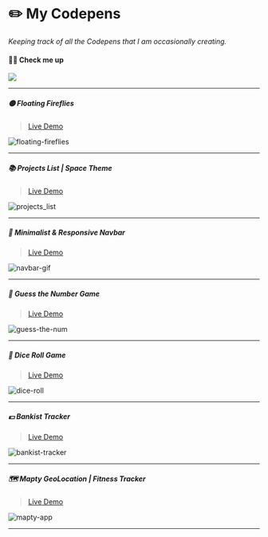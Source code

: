# ✏️ My Codepens

*Keeping track of all the Codepens that I am occasionally creating.*

#### 🏌🏼 Check me up 
<a href="https://codepen.io/im-luka"><img src="https://img.shields.io/badge/Codepen-000000?style=for-the-badge&logo=codepen&logoColor=white" /></a>
<hr />

##### 🟡 Floating Fireflies  
> [Live Demo](https://codepen.io/im-luka/pen/vYaZwBg)  

![floating-fireflies](https://user-images.githubusercontent.com/46372998/212473308-728587a6-3059-43ea-b3af-cb7f12ce9255.gif)

---

##### 📚 Projects List | Space Theme  
> [Live Demo](https://codepen.io/im-luka/pen/wvxpPWy)  

![projects_list](https://user-images.githubusercontent.com/46372998/213801345-9e5fb2dc-25fa-45f8-be63-6449a2cd2210.png)

---

##### 🔻 Minimalist & Responsive Navbar
> [Live Demo](https://codepen.io/im-luka/pen/MWBxgGE)  

![navbar-gif](https://user-images.githubusercontent.com/46372998/213880657-48056975-f2de-4b3c-a308-c52ea6e5f27f.gif)

---

##### 💭 Guess the Number Game
> [Live Demo](https://codepen.io/im-luka/pen/gOjoyoq)  

![guess-the-num](https://user-images.githubusercontent.com/46372998/216126637-52606b7a-7ad4-429e-a63d-946ad27108f8.png)

---

##### 🎲 Dice Roll Game
> [Live Demo](https://codepen.io/im-luka/pen/ZEjPzgo)  

![dice-roll](https://user-images.githubusercontent.com/46372998/216446049-6e82816d-ac08-4030-acae-20c279bc8807.png)

---

##### 💵 Bankist Tracker
> [Live Demo](https://codepen.io/im-luka/pen/GRXgEqv)  

![bankist-tracker](https://user-images.githubusercontent.com/46372998/219163257-95f40de3-6e4a-47e3-92ab-5cc175bf02dd.png)

---

##### 🗺️ Mapty GeoLocation | Fitness Tracker
> [Live Demo](https://codepen.io/im-luka/pen/xxaMjqa)  

![mapty-app](https://user-images.githubusercontent.com/46372998/227792341-c22070c7-c2d3-463f-9af2-9b7e3f15fc1f.png)

---

